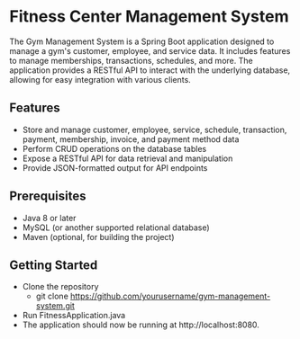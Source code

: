 # Fitness Center Management System
The Gym Management System is a Spring Boot application designed to manage a gym's customer, employee, and service data. It includes features to manage memberships, transactions, schedules, and more. The application provides a RESTful API to interact with the underlying database, allowing for easy integration with various clients.

## Features
* Store and manage customer, employee, service, schedule, transaction, payment, membership, invoice, and payment method data
* Perform CRUD operations on the database tables
* Expose a RESTful API for data retrieval and manipulation
* Provide JSON-formatted output for API endpoints

## Prerequisites
* Java 8 or later
* MySQL (or another supported relational database)
* Maven (optional, for building the project)

## Getting Started
* Clone the repository
  - git clone https://github.com/yourusername/gym-management-system.git
* Run FitnessApplication.java
* The application should now be running at http://localhost:8080.


